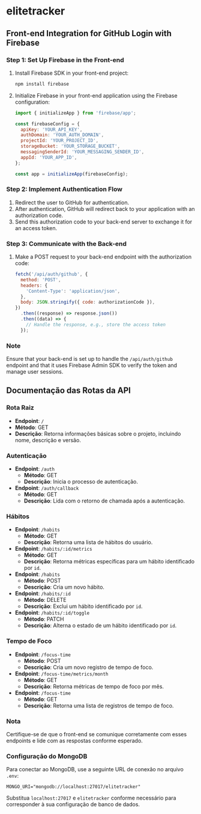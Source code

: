 # elitetracker

## Front-end Integration for GitHub Login with Firebase

### Step 1: Set Up Firebase in the Front-end

1. Install Firebase SDK in your front-end project:
   ```bash
   npm install firebase
   ```
2. Initialize Firebase in your front-end application using the Firebase configuration:

   ```javascript
   import { initializeApp } from 'firebase/app';

   const firebaseConfig = {
     apiKey: 'YOUR_API_KEY',
     authDomain: 'YOUR_AUTH_DOMAIN',
     projectId: 'YOUR_PROJECT_ID',
     storageBucket: 'YOUR_STORAGE_BUCKET',
     messagingSenderId: 'YOUR_MESSAGING_SENDER_ID',
     appId: 'YOUR_APP_ID',
   };

   const app = initializeApp(firebaseConfig);
   ```

### Step 2: Implement Authentication Flow

1. Redirect the user to GitHub for authentication.
2. After authentication, GitHub will redirect back to your application with an authorization code.
3. Send this authorization code to your back-end server to exchange it for an access token.

### Step 3: Communicate with the Back-end

1. Make a POST request to your back-end endpoint with the authorization code:
   ```javascript
   fetch('/api/auth/github', {
     method: 'POST',
     headers: {
       'Content-Type': 'application/json',
     },
     body: JSON.stringify({ code: authorizationCode }),
   })
     .then((response) => response.json())
     .then((data) => {
       // Handle the response, e.g., store the access token
     });
   ```

### Note

Ensure that your back-end is set up to handle the `/api/auth/github` endpoint and that it uses Firebase Admin SDK to verify the token and manage user sessions.

## Documentação das Rotas da API

### Rota Raiz

- **Endpoint**: `/`
- **Método**: GET
- **Descrição**: Retorna informações básicas sobre o projeto, incluindo nome, descrição e versão.

### Autenticação

- **Endpoint**: `/auth`
  - **Método**: GET
  - **Descrição**: Inicia o processo de autenticação.
- **Endpoint**: `/auth/callback`
  - **Método**: GET
  - **Descrição**: Lida com o retorno de chamada após a autenticação.

### Hábitos

- **Endpoint**: `/habits`
  - **Método**: GET
  - **Descrição**: Retorna uma lista de hábitos do usuário.
- **Endpoint**: `/habits/:id/metrics`
  - **Método**: GET
  - **Descrição**: Retorna métricas específicas para um hábito identificado por `id`.
- **Endpoint**: `/habits`
  - **Método**: POST
  - **Descrição**: Cria um novo hábito.
- **Endpoint**: `/habits/:id`
  - **Método**: DELETE
  - **Descrição**: Exclui um hábito identificado por `id`.
- **Endpoint**: `/habits/:id/toggle`
  - **Método**: PATCH
  - **Descrição**: Alterna o estado de um hábito identificado por `id`.

### Tempo de Foco

- **Endpoint**: `/focus-time`
  - **Método**: POST
  - **Descrição**: Cria um novo registro de tempo de foco.
- **Endpoint**: `/focus-time/metrics/month`
  - **Método**: GET
  - **Descrição**: Retorna métricas de tempo de foco por mês.
- **Endpoint**: `/focus-time`
  - **Método**: GET
  - **Descrição**: Retorna uma lista de registros de tempo de foco.

### Nota

Certifique-se de que o front-end se comunique corretamente com esses endpoints e lide com as respostas conforme esperado.

### Configuração do MongoDB

Para conectar ao MongoDB, use a seguinte URL de conexão no arquivo `.env`:

```plaintext
MONGO_URI="mongodb://localhost:27017/elitetracker"
```

Substitua `localhost:27017` e `elitetracker` conforme necessário para corresponder à sua configuração de banco de dados.

